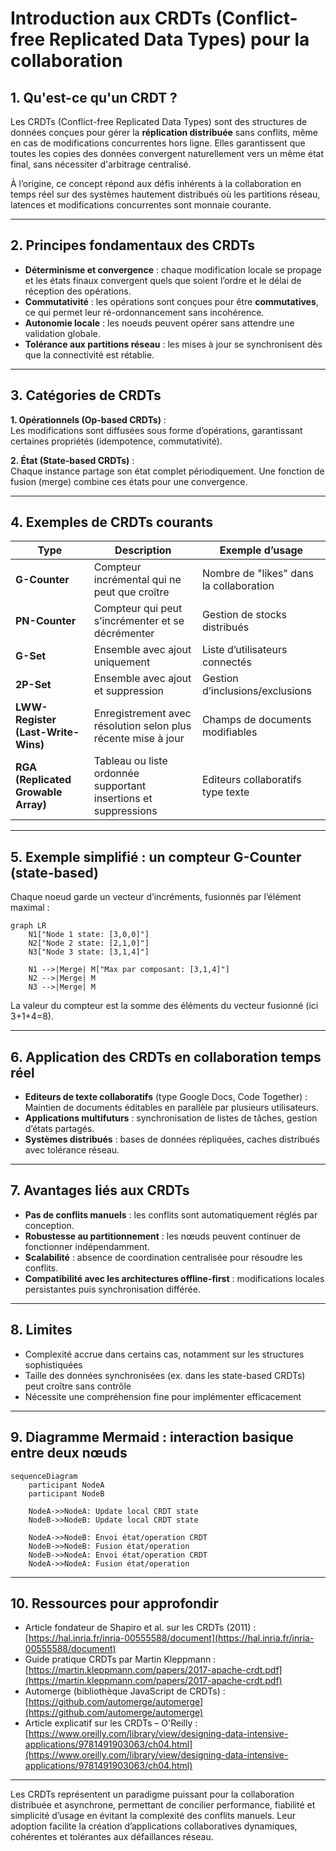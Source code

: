 # Introduction aux CRDTs (Conflict-free Replicated Data Types) pour la collaboration

## 1. Qu'est-ce qu'un CRDT ?

Les CRDTs (Conflict-free Replicated Data Types) sont des structures de données conçues pour gérer la **réplication distribuée** sans conflits, même en cas de modifications concurrentes hors ligne. Elles garantissent que toutes les copies des données convergent naturellement vers un même état final, sans nécessiter d'arbitrage centralisé.

À l’origine, ce concept répond aux défis inhérents à la collaboration en temps réel sur des systèmes hautement distribués où les partitions réseau, latences et modifications concurrentes sont monnaie courante.

---

## 2. Principes fondamentaux des CRDTs

- **Déterminisme et convergence** : chaque modification locale se propage et les états finaux convergent quels que soient l’ordre et le délai de réception des opérations.
- **Commutativité** : les opérations sont conçues pour être **commutatives**, ce qui permet leur ré-ordonnancement sans incohérence.
- **Autonomie locale** : les noeuds peuvent opérer sans attendre une validation globale.
- **Tolérance aux partitions réseau** : les mises à jour se synchronisent dès que la connectivité est rétablie.

---

## 3. Catégories de CRDTs

**1. Opérationnels (Op-based CRDTs)** :  
Les modifications sont diffusées sous forme d’opérations, garantissant certaines propriétés (idempotence, commutativité).

**2. État (State-based CRDTs)** :  
Chaque instance partage son état complet périodiquement. Une fonction de fusion (merge) combine ces états pour une convergence.

---

## 4. Exemples de CRDTs courants

| Type                      | Description                                                  | Exemple d’usage                      |
|---------------------------|--------------------------------------------------------------|------------------------------------|
| **G-Counter**              | Compteur incrémental qui ne peut que croître                 | Nombre de "likes" dans la collaboration |
| **PN-Counter**             | Compteur qui peut s’incrémenter et se décrémenter            | Gestion de stocks distribués       |
| **G-Set**                  | Ensemble avec ajout uniquement                               | Liste d’utilisateurs connectés     |
| **2P-Set**                 | Ensemble avec ajout et suppression                           | Gestion d’inclusions/exclusions    |
| **LWW-Register (Last-Write-Wins)** | Enregistrement avec résolution selon plus récente mise à jour | Champs de documents modifiables    |
| **RGA (Replicated Growable Array)** | Tableau ou liste ordonnée supportant insertions et suppressions | Editeurs collaboratifs type texte  |

---

## 5. Exemple simplifié : un compteur G-Counter (state-based)

Chaque noeud garde un vecteur d’incréments, fusionnés par l’élément maximal :

```mermaid
graph LR
    N1["Node 1 state: [3,0,0]"]
    N2["Node 2 state: [2,1,0]"]
    N3["Node 3 state: [3,1,4]"]

    N1 -->|Merge| M["Max par composant: [3,1,4]"]
    N2 -->|Merge| M
    N3 -->|Merge| M
```

La valeur du compteur est la somme des éléments du vecteur fusionné (ici 3+1+4=8).

---

## 6. Application des CRDTs en collaboration temps réel

- **Editeurs de texte collaboratifs** (type Google Docs, Code Together) : Maintien de documents éditables en parallèle par plusieurs utilisateurs.
- **Applications multifuturs** : synchronisation de listes de tâches, gestion d’états partagés.
- **Systèmes distribués** : bases de données répliquées, caches distribués avec tolérance réseau.

---

## 7. Avantages liés aux CRDTs

- **Pas de conflits manuels** : les conflits sont automatiquement réglés par conception.
- **Robustesse au partitionnement** : les nœuds peuvent continuer de fonctionner indépendamment.
- **Scalabilité** : absence de coordination centralisée pour résoudre les conflits.
- **Compatibilité avec les architectures offline-first** : modifications locales persistantes puis synchronisation différée.

---

## 8. Limites

- Complexité accrue dans certains cas, notamment sur les structures sophistiquées  
- Taille des données synchronisées (ex. dans les state-based CRDTs) peut croître sans contrôle  
- Nécessite une compréhension fine pour implémenter efficacement

---

## 9. Diagramme Mermaid : interaction basique entre deux nœuds

```mermaid
sequenceDiagram
    participant NodeA
    participant NodeB

    NodeA->>NodeA: Update local CRDT state
    NodeB->>NodeB: Update local CRDT state

    NodeA->>NodeB: Envoi état/operation CRDT
    NodeB->>NodeB: Fusion état/operation
    NodeB->>NodeA: Envoi état/operation CRDT
    NodeA->>NodeA: Fusion état/operation
```

---

## 10. Ressources pour approfondir

- Article fondateur de Shapiro et al. sur les CRDTs (2011) : [https://hal.inria.fr/inria-00555588/document](https://hal.inria.fr/inria-00555588/document)  
- Guide pratique CRDTs par Martin Kleppmann : [https://martin.kleppmann.com/papers/2017-apache-crdt.pdf](https://martin.kleppmann.com/papers/2017-apache-crdt.pdf)  
- Automerge (bibliothèque JavaScript de CRDTs) : [https://github.com/automerge/automerge](https://github.com/automerge/automerge)  
- Article explicatif sur les CRDTs – O'Reilly : [https://www.oreilly.com/library/view/designing-data-intensive-applications/9781491903063/ch04.html](https://www.oreilly.com/library/view/designing-data-intensive-applications/9781491903063/ch04.html)

---

Les CRDTs représentent un paradigme puissant pour la collaboration distribuée et asynchrone, permettant de concilier performance, fiabilité et simplicité d’usage en évitant la complexité des conflits manuels. Leur adoption facilite la création d’applications collaboratives dynamiques, cohérentes et tolérantes aux défaillances réseau.